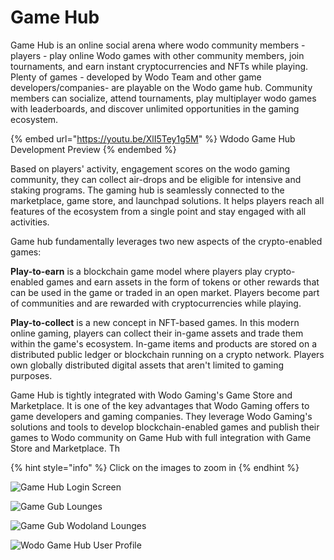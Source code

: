 # Game Hub

Game Hub is an online social arena where wodo community members - players -  play online Wodo games with other community members, join tournaments,  and earn instant cryptocurrencies and NFTs while playing. Plenty of games - developed by Wodo Team and other game developers/companies-  are playable on the Wodo game hub. Community members can socialize, attend tournaments, play multiplayer wodo games with leaderboards, and discover unlimited opportunities in the gaming ecosystem.&#x20;

{% embed url="https://youtu.be/XlI5Tey1g5M" %}
Wdodo Game Hub Development Preview
{% endembed %}

Based on players' activity, engagement scores on the wodo gaming community, they can collect air-drops and be eligible for intensive and staking programs. The gaming hub is seamlessly connected to the marketplace, game store, and launchpad solutions. It helps players reach all features of the ecosystem from a single point and stay engaged with all activities.

Game hub fundamentally leverages two new aspects of the crypto-enabled games:

**Play-to-earn** is a blockchain game model where players play crypto-enabled games and earn assets in the form of tokens or other rewards that can be used in the game or traded in an open market. Players become part of communities and are rewarded with cryptocurrencies while playing.&#x20;

**Play-to-collect** is a new concept in NFT-based games. In this modern online gaming, players can collect their in-game assets and trade them within the game's ecosystem. In-game items and products are stored on a distributed public ledger or blockchain running on a crypto network. Players own globally distributed digital assets that aren't limited to gaming purposes.

Game Hub is tightly integrated with Wodo Gaming's Game Store and Marketplace. It is one of the key advantages that Wodo Gaming offers to game developers and gaming companies. They leverage Wodo Gaming's solutions and tools to develop blockchain-enabled games and publish their games to Wodo community on Game Hub with full integration with Game Store and Marketplace. Th

{% hint style="info" %}
Click on the images to zoom in
{% endhint %}

![Game Hub Login Screen](../.gitbook/assets/wodo\_game\_hub\_login.jpg)

![Game Gub Lounges ](../.gitbook/assets/wodo\_game\_hub\_lounges.jpg)

![Game Gub Wodoland Lounges](../.gitbook/assets/wodo\_game\_hub\_wodoland\_lounges.jpg)

![Wodo Game Hub User Profile](../.gitbook/assets/wodo\_game\_hub\_profile.jpg)
